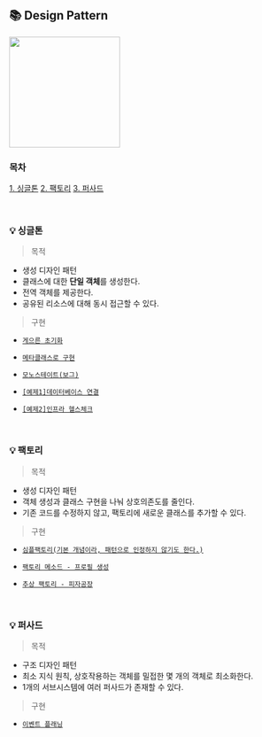 ## :books: Design Pattern

<img width="200" src="https://user-images.githubusercontent.com/42771578/134512989-9a30807c-d5cc-4762-b28a-ea950736c659.png">

### 목차

[1. 싱글톤](#:bulb:-싱글톤)
[2. 팩토리](#:bulb:-팩토리)
[3. 퍼사드](#:bulb:-퍼사드)

&nbsp;

### :bulb: 싱글톤

> 목적

- 생성 디자인 패턴
- 클래스에 대한 <b>단일 객체</b>를 생성한다.
- 전역 객체를 제공한다.
- 공유된 리소스에 대해 동시 접근할 수 있다.

> 구현

- <a href="https://github.com/myejin/Design_Pattern/blob/main/%EC%8B%B1%EA%B8%80%ED%86%A4/singleton(lazy%20init).py">`게으른 초기화`</a>

- <a href="https://github.com/myejin/Design_Pattern/blob/main/%EC%8B%B1%EA%B8%80%ED%86%A4/meta_singleton.py">`메타클래스로 구현`</a>

- <a href="https://github.com/myejin/Design_Pattern/blob/main/%EC%8B%B1%EA%B8%80%ED%86%A4/borg.py">`모노스테이트(보그)`</a>

- <a href="https://github.com/myejin/Design_Pattern/blob/main/%EC%8B%B1%EA%B8%80%ED%86%A4/ex1_db_app.py">`[예제1]데이터베이스 연결`</a>

- <a href="https://github.com/myejin/Design_Pattern/blob/main/%EC%8B%B1%EA%B8%80%ED%86%A4/ex1_db_app.py">`[예제2]인프라 헬스체크`</a>

&nbsp;

### :bulb: 팩토리

> 목적

- 생성 디자인 패턴
- 객체 생성과 클래스 구현을 나눠 상호의존도를 줄인다.
- 기존 코드를 수정하지 않고, 팩토리에 새로운 클래스를 추가할 수 있다.

> 구현

- <a href="https://github.com/myejin/Design_Pattern/blob/main/%ED%8C%A9%ED%86%A0%EB%A6%AC/simple_factory.py">`심플팩토리(기본 개념이라, 패턴으로 인정하지 않기도 한다.)`</a>

- <a href="https://github.com/myejin/Design_Pattern/blob/main/%ED%8C%A9%ED%86%A0%EB%A6%AC/factory_method.py">`팩토리 메소드 - 프로필 생성`</a>

- <a href="https://github.com/myejin/Design_Pattern/blob/main/%ED%8C%A9%ED%86%A0%EB%A6%AC/abstract_factory.py">`추상 팩토리 - 피자공장`</a>

&nbsp;

### :bulb: 퍼사드

> 목적

- 구조 디자인 패턴
- 최소 지식 원칙, 상호작용하는 객체를 밀접한 몇 개의 객체로 최소화한다.
- 1개의 서브시스템에 여러 퍼사드가 존재할 수 있다.

> 구현

- <a href="https://github.com/myejin/Design_Pattern/blob/main/%ED%8D%BC%EC%82%AC%EB%93%9C/event_planning.py">`이벤트 플래닝`</a>

&nbsp;











